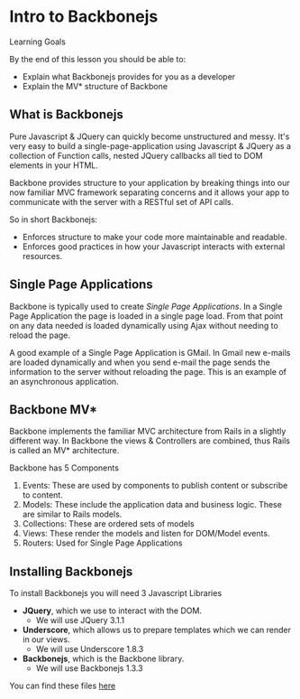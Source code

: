 
# Intro to Backbonejs

Learning Goals

By the end of this lesson you should be able to:

- Explain what Backbonejs provides for you as a developer
- Explain the MV* structure of Backbone

## What is Backbonejs

Pure Javascript & JQuery can quickly become unstructured and messy.  It's very easy to build a single-page-application using Javascript & JQuery as a collection of Function calls, nested JQuery callbacks all tied to DOM elements in your HTML.  

Backbone provides structure to your application by breaking things into our now familiar MVC framework separating concerns and it allows your app to communicate with the server with a RESTful set of API calls.  

So in short Backbonejs:
-  Enforces structure to make your code more maintainable and readable.
-  Enforces good practices in how your Javascript interacts with external resources.  

## Single Page Applications

Backbone is typically used to create *Single Page Applications*.  In a Single Page Application the page is loaded in a single page load.  From that point on any data needed is loaded dynamically using Ajax without needing to reload the page.  

A good example of a Single Page Application is GMail.  In Gmail new e-mails are loaded dynamically and when you send e-mail the page sends the information to the server without reloading the page.  This is an example of an asynchronous application.  

## Backbone MV*

Backbone implements the familiar MVC architecture from Rails in a slightly different way.  In Backbone the views & Controllers are combined, thus Rails is called an MV* architecture.  

Backbone has 5 Components

1.  Events:  These are used by components to publish content or subscribe to content.  
1.  Models:  These include the application data and business logic.  These are similar to Rails models.
1.  Collections:  These are ordered sets of models
1.  Views:  These render the models and listen for DOM/Model events.
1.  Routers:  Used for Single Page Applications


## Installing Backbonejs

To install Backbonejs you will need 3 Javascript Libraries
- **JQuery**, which we use to interact with the DOM.
	- We will use JQuery 3.1.1
- **Underscore**, which allows us to prepare templates which we can render in our views.
	- We will use Underscore 1.8.3
- **Backbonejs**, which is the Backbone library.  
	- We will use Backbonejs 1.3.3
	
You can find these files [here](resources/backbonejs.zip) 






  